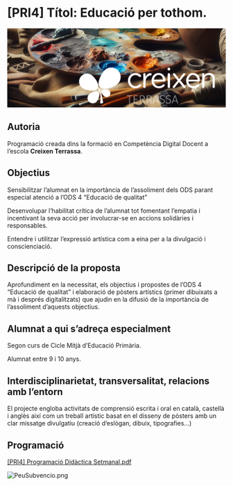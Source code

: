# [PRI4] Títol: Educació per tothom.

![PortadaCreixen](PortadaCreixen.png)

## **Autoria**

Programació creada dins la formació en Competència Digital Docent a l’escola **Creixen Terrassa**.

## **Objectius**

Sensibilitzar l’alumnat en la importància de l’assoliment dels ODS parant especial atenció a l’ODS 4 “Educació de qualitat”

Desenvolupar l’habilitat crítica de l’alumnat tot fomentant l’empatia i incentivant la seva acció per involucrar-se en accions solidàries i responsables.

Entendre i utilitzar l’expressió artística com a eina per a la divulgació i conscienciació.

## **Descripció de la proposta**

Aprofundiment en la necessitat, els objectius i propostes de l’ODS 4 “Educació de qualitat” i elaboració de pòsters artístics (primer dibuixats a mà i després digitalitzats) que ajudin en la difusió de la importància de l’assoliment d’aquests objectius.

## **Alumnat a qui s’adreça especialment**

Segon curs de Cicle Mitjà d’Educació Primària.

Alumnat entre 9 i 10 anys.

## **Interdisciplinarietat, transversalitat, relacions amb l’entorn**

El projecte engloba activitats de comprensió escrita i oral en català, castellà i anglès així com un treball artístic basat en el disseny de pòsters amb un clar missatge divulgatiu (creació d’eslògan, dibuix, tipografies…)

## Programació

[[PRI4] Programació Didàctica Setmanal.pdf](Programaci%C3%B3%20Did%C3%A0ctica/PRI4_Programaci%C3%B3_Did%C3%A0ctica_Setmanal.pdf)

![PeuSubvencio.png](PeuSubvenci%C3%B3.png)
